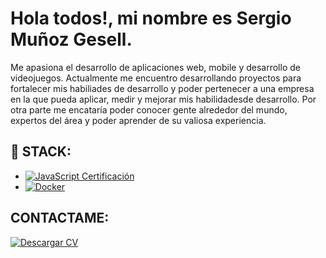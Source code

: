 # Hola todos!, mi nombre es Sergio Muñoz Gesell.

Me apasiona el desarrollo de aplicaciones web, mobile y desarrollo de videojuegos. Actualmente me encuentro desarrollando proyectos para fortalecer mis habiliades de desarrollo y poder pertenecer a una empresa en la que pueda aplicar, medir y mejorar mis habilidadesde desarrollo. Por otra parte me encataría poder conocer gente alrededor del mundo, expertos del área y poder aprender de su valiosa experiencia. 


## 🔧 STACK:
<ul>
    <li>
      <a href="https://academia.holamundo.io/certificates/a1bqxglfyr" target="_blank">
        <img src="https://img.shields.io/badge/-JavaScript-black?style=flat-square&logo=javascript" alt="JavaScript Certificación"/>
      </a>
    </li>
    <li>
        <a href="http://academia.holamundo.io/certificates/gqof8980gk">
            <img src="https://img.shields.io/badge/-Docker-blue?style=flat-square&logo=docker" alt="Docker"/>
        </a>
    </li>
</ul>

## CONTACTAME:
<a href="./SergioMunozGesell.pdf" download>
  <img src="https://img.shields.io/badge/CV-Descargar-blue?style=for-the-badge&logo=readme" alt="Descargar CV">
</a>

